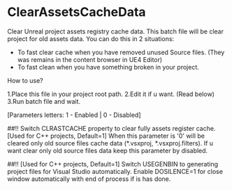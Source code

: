 # ClearAssetsCacheData


Clear Unreal project assets registry cache data. This batch file will be clear project for old assets data. You can do this in 2 situations:

   - To fast clear cache when you have removed unused Source files. (They was remains in the content browser in UE4 Editor)
   - To fast clean when you have something broken in your project.

How to use?

  1.Place this file in your project root path.
  2.Edit it if u want. (Read below)
  3.Run batch file and wait.

[Parameters letters: 1 - Enabled | 0 - Disabled]

##!! Switch CLRASTCACHE property to clear fully assets register cache.
[Used for C++ projects, Default=1] When this parameter is '0' will be cleared only old source files cache data (*.vsxproj, *.vsxproj.filters). If u want clear only old source files data keep this parameter by disabled.

##!! [Used for C++ projects, Default=1] Switch USEGENBIN to generating project files for Visual Studio automatically.
Enable DOSILENCE=1 for close window automatically with end of process if is has done.

